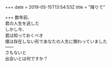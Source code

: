 +++
date = 2019-05-15T13:54:53Z
title = "降りて"

+++
数年前、  
君の人生を逃した  
しかし今、  
君は知っておくべき  
僕は存在しない形であなたの人生に関わっていました  
——  
さもないと  
出会いとは何ですか？  